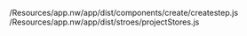 /Resources/app.nw/app/dist/components/create/createstep.js
/Resources/app.nw/app/dist/stroes/projectStores.js